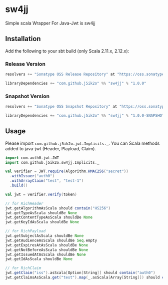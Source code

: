 # sw4jj

Simple scala Wrapper For Java-Jwt is sw4jj


## Installation

Add the following to your sbt build (only Scala 2.11.x, 2.12.x):

### Release Version

```scala
resolvers += "Sonatype OSS Release Repository" at "https://oss.sonatype.org/content/repositories/releases/"

libraryDependencies += "com.github.j5ik2o" %% "sw4jj" % "1.0.0"
```

### Snapshot Version

```scala
resolvers += "Sonatype OSS Snapshot Repository" at "https://oss.sonatype.org/content/repositories/snapshots/"

libraryDependencies += "com.github.j5ik2o" %% "sw4jj" % "1.0.0-SNAPSHOT"
```

## Usage

Please import `com.github.j5ik2o.jwt.Implicits._`.
You can Scala methods added to java-jwt (Header, Playload, Claim).

```scala
import com.auth0.jwt.JWT
import com.github.j5ik2o.sw4jj.Implicits._

val verifier = JWT.require(Algorithm.HMAC256("secret"))
  .withIssuer("auth0")
  .withArrayClaim("test", "test-1")
  .build()

val jwt = verifier.verify(token)

// for RichHeader
jwt.getAlgorithmAsScala should contain("HS256")
jwt.getTypeAsScala shouldBe None
jwt.getContentTypeAsScala shouldBe None
jwt.getKeyIdAsScala shouldBe None

// for RichPayload
jwt.getSubjectAsScala shouldBe None
jwt.getAudienceAsScala shouldBe Seq.empty
jwt.getExpiresAtAsScala shouldBe None
jwt.getNotBeforeAsScala shouldBe None
jwt.getIssuedAtAsScala shouldBe None
jwt.getIdAsScala shouldBe None

// for RichClaim
jwt.getClaim("iss").asScala[Option[String]] should contain("auth0")
jwt.getClaimsAsScala.get("test").map(_.asScala[Array[String]]) should contain(Array("test-1"))

```
